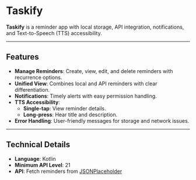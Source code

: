 # Taskify

**Taskify** is a reminder app with local storage, API integration, notifications, and Text-to-Speech (TTS) accessibility.

---

## **Features**
- **Manage Reminders**: Create, view, edit, and delete reminders with recurrence options.
- **Unified View**: Combines local and API reminders with clear differentiation.
- **Notifications**: Timely alerts with easy permission handling.
- **TTS Accessibility**:
    - **Single-tap**: View reminder details.
    - **Long-press**: Hear title and description.
- **Error Handling**: User-friendly messages for storage and network issues.

---

## **Technical Details**
- **Language**: Kotlin
- **Minimum API Level**: 21
- **API**: Fetch reminders from [JSONPlaceholder](https://jsonplaceholder.typicode.com/todos)

